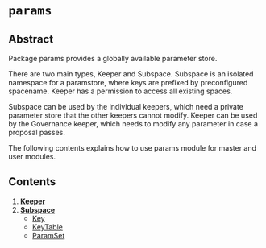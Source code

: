 <!--
order: 0
title: Params Overview
parent:
  title: "params"
-->

# `params`

## Abstract

Package params provides a globally available parameter store.

There are two main types, Keeper and Subspace. Subspace is an isolated namespace for a
paramstore, where keys are prefixed by preconfigured spacename. Keeper has a
permission to access all existing spaces.

Subspace can be used by the individual keepers, which need a private parameter store
that the other keepers cannot modify. Keeper can be used by the Governance keeper,
which needs to modify any parameter in case a proposal passes.

The following contents explains how to use params module for master and user modules.

## Contents

1. **[Keeper](01_keeper.md)**
2. **[Subspace](02_subspace.md)**
    - [Key](02_subspace.md#key)
    - [KeyTable](02_subspace.md#keytable)
    - [ParamSet](02_subspace.md#paramset)
